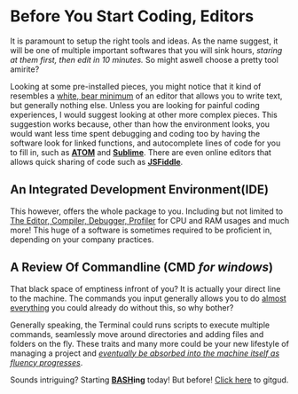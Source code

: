 # Before You Start Coding, Editors

It is paramount to setup the right tools and ideas. As the name suggest, it will be one of multiple important softwares that you will sink hours, *staring at them first, then edit in 10 minutes.* So might aswell choose a pretty tool amirite? 

Looking at some pre-installed pieces, you might notice that it kind of resembles a [white, bear minimum](https://websitesdiy.org/wp-content/uploads/tuts/notepad0001/1-notepad-website.png) of an editor that allows you to write text, but generally nothing else. 
Unless you are looking for painful coding experiences, I would suggest looking at other more complex pieces. This suggestion works because, other than how the environment looks, you would want less time spent debugging and coding too by having the software look for linked functions, and autocomplete lines of code for you to fill in, such as **[ATOM](https://atom.io/)** and **[Sublime](https://www.sublimetext.com/)**. There are even online editors that allows quick sharing of code such as **[JSFiddle](https://jsfiddle.net/OceanXIS/tnpgcw1k/)**.

## An Integrated Development Environment(IDE) 
This however, offers the whole package to you. Including but not limited to [The Editor, Compiler, Debugger, Profiler](https://teckangaroo.com/wp-content/uploads/2019/02/Screenshot_21.png) for CPU and RAM usages and much more! This huge of a software is sometimes required to be proficient in, depending on your company practices.

## A Review Of Commandline (CMD *for windows*)
That black space of emptiness infront of you? It is actually your direct line to the machine. The commands you input generally allows you to do [almost everything](https://ryanstutorials.net/linuxtutorial/commandline.php) you could already do without this, so why bother?

Generally speaking, the Terminal could runs scripts to execute multiple commands, seamlessly move around directories and adding files and folders on the fly. These traits and many more could be your new lifestyle of managing a project and *[eventually be absorbed into the machine itself as fluency progresses](https://dev.to/nrobinson2000/why-you-need-terminal-bpd)*.

Sounds intriguing? Starting **[BASH](https://www.linuxjournal.com/content/understanding-bash-elements-programming)ing** today!
But before! [Click here](https://abukhalil95.github.io/learning-journal/git-gud) to gitgud.
